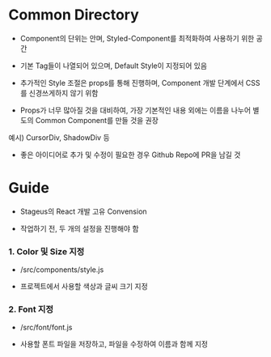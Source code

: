 # Common Directory

- Component의 단위는 안며, Styled-Component를 최적화하여 사용하기 위한 공간

- 기본 Tag들이 나열되어 있으며, Default Style이 지정되어 있음

- 추가적인 Style 조절은 props를 통해 진행하며, Component 개발 단계에서 CSS를 신경쓰게하지 않기 위함

- Props가 너무 많아질 것을 대비하여, 가장 기본적인 내용 외에는 이름을 나누어 별도의 Common Component를 만들 것을 권장

예시) CursorDiv, ShadowDiv 등

- 좋은 아이디어로 추가 및 수정이 필요한 경우 Github Repo에 PR을 남길 것

# Guide

- Stageus의 React 개발 고유 Convension

- 작업하기 전, 두 개의 설정을 진행해야 함

### 1. Color 및 Size 지정

- /src/components/style.js

- 프로젝트에서 사용할 색상과 글씨 크기 지정

### 2. Font 지정

- /src/font/font.js

- 사용할 폰트 파일을 저장하고, 파일을 수정하여 이름과 함께 지정